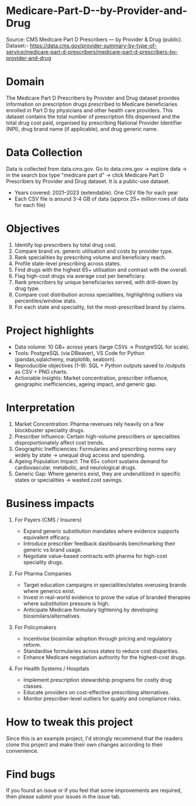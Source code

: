 # Medicare-Part-D--by-Provider-and-Drug

Source: CMS Medicare Part D Prescribers — by Provider & Drug (public).
Dataset:- https://data.cms.gov/provider-summary-by-type-of-service/medicare-part-d-prescribers/medicare-part-d-prescribers-by-provider-and-drug

# Domain
The Medicare Part D Prescribers by Provider and Drug dataset provides information on prescription drugs prescribed to Medicare beneficiaries enrolled in Part D by physicians and other health care providers. This dataset contains the total number of prescription fills dispensed and the total drug cost paid, organised by prescribing National Provider Identifier (NPI), drug brand name (if applicable), and drug generic name.

# Data Collection
Data is collected from data.cms.gov. Go to data.cms.gov -> explore data -> in the search box type "medicare part d" -> click Medicare Part D Prescribers by Provider and Drug dataset. It is a public-use dataset.

- Years covered: 2021–2023 (extendable). One CSV file for each year
- Each CSV file is around 3-4 GB of data (approx 25+ million rows of data for each file)

# Objectives 
1. Identify top prescribers by total drug cost.
2. Compare brand vs. generic utilisation and costs by provider type.
3. Rank specialities by prescribing volume and beneficiary reach.
4. Profile state-level prescribing across states.
5. Find drugs with the highest 65+ utilisation and contrast with the overall.
6. Flag high-cost drugs via average cost per beneficiary.
7. Rank prescribers by unique beneficiaries served, with drill-down by drug type.
8. Compare cost distribution across specialities, highlighting outliers via percentiles/window stats.
9. For each state and speciality, list the most-prescribed brand  by claims.

# Project highlights
- Data volume: 10 GB+ across years (large CSVs → PostgreSQL for scale).
- Tools: PostgreSQL (via DBeaver), VS Code for Python (pandas,sqlalchemy, matplotlib, seaborn).
- Reproducible objectives (1-9): SQL + Python outputs saved to /outputs as CSV + PNG charts.
- Actionable insights: Market concentration, prescriber influence, geographic inefficiencies, ageing impact, and generic gap.

# Interpretation

1. Market Concentration: Pharma revenues rely heavily on a few blockbuster speciality drugs.
2. Prescriber Influence: Certain high-volume prescribers or specialities disproportionately affect cost trends.
3. Geographic Inefficiencies: Formularies and prescribing norms vary widely by state → unequal drug access and spending.
4. Ageing Population Impact: The 65+ cohort sustains demand for cardiovascular, metabolic, and neurological drugs.
5. Generic Gap: Where generics exist, they are underutilized in specific states or specialities → wasted cost savings.

# Business impacts

1. For Payers (CMS / Insurers)
    - Expand generic substitution mandates where evidence supports equivalent efficacy.
    - Introduce prescriber feedback dashboards benchmarking their generic vs brand usage.
    - Negotiate value-based contracts with pharma for high-cost speciality drugs.

2. For Pharma Companies
    - Target education campaigns in specialities/states overusing brands where generics exist.
    - Invest in real-world evidence to prove the  value of branded therapies where substitution pressure is high.
    - Anticipate Medicare formulary tightening by developing biosimilars/alternatives.

3. For Policymakers
    - Incentivise biosimilar adoption through pricing and regulatory reform.
    - Standardise formularies across states to reduce cost disparities.
    - Enhance Medicare negotiation authority for the highest-cost drugs.

4. For Health Systems / Hospitals
    - Implement prescription stewardship programs for costly drug classes.
    - Educate providers on cost-effective prescribing alternatives.
    - Monitor prescriber-level outliers for quality and compliance risks.

# How to tweak this project
Since this is an example project, I'd strongly recommend that the readers clone this project and make their own changes according to their convenience. 

# Find bugs
If you found an issue or if you feel that some improvements are required, then please submit your issues in the issue tab.

